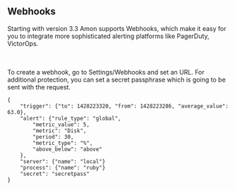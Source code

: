 ## Webhooks

<p>Starting with version 3.3 Amon supports Webhooks, which make it easy for
 you to integrate more sophisticated alerting platforms like PagerDuty, VictorOps.

<br><br>
To create a webhook, go to Settings/Webhooks and set an URL. For additional protection,
 you can set a secret passphrase which is going to be sent with the request.</p>

<pre><code class="language-python">{
	"trigger": {"to": 1428223320, "from": 1428223286, "average_value": 63.0}, 
	"alert": {"rule_type": "global", 
		"metric_value": 5, 
		"metric": "Disk", 
		"period": 30, 
		"metric_type": "%", 
		"above_below": "above"
	}, 
	"server": {"name": "local"}
	"process": {"name": "ruby"}
	"secret": "secretpass"
}
</code></pre>